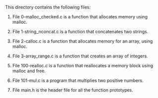 This directory contains the following files:

1) File 0-malloc_checked.c is a function that allocates memory using malloc.

2) File 1-string_nconcat.c is a function that concatenates two strings.

3) File 2-calloc.c is a function that allocates memory for an array, using malloc.

4) File 3-array_range.c is a function that creates an array of integers.

5) File 100-realloc.c is a function that reallocates a memory block using malloc and free.

6) File 101-mul.c is a program that multiplies two positive numbers.

7) File main.h is the header file for all the function prototypes.
